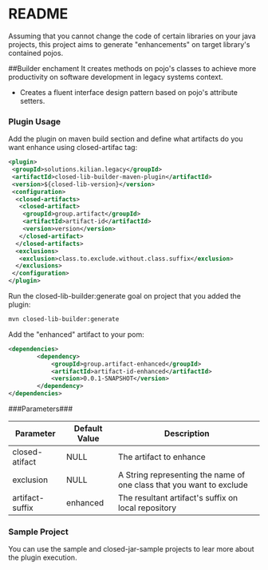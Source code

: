 # README #

Assuming that you cannot change the code of certain libraries on your java projects, this project aims to generate "enhancements" on target library's contained pojos.

##Builder enchament
It creates methods on pojo's classes to achieve more productivity on software development in legacy systems context.
 - Creates a fluent interface design pattern based on pojo's attribute setters.

### Plugin Usage ###
Add the plugin on maven build section and define what artifacts do you want enhance using closed-artifac tag:
```xml
<plugin>
 <groupId>solutions.kilian.legacy</groupId>
 <artifactId>closed-lib-builder-maven-plugin</artifactId>
 <version>${closed-lib-version}</version>
 <configuration>
  <closed-artifacts>
   <closed-artifact>
    <groupId>group.artifact</groupId>
    <artifactId>artifact-id</artifactId>
    <version>version</version>
   </closed-artifact>
  </closed-artifacts>
  <exclusions>
   <exclusion>class.to.exclude.without.class.suffix</exclusion>
  </exclusions>
 </configuration>
</plugin>
```

Run the closed-lib-builder:generate goal on project that you added the plugin:
```sh
mvn closed-lib-builder:generate
```
Add the "enhanced" artifact to your pom:

```xml
<dependencies>
		<dependency>
			<groupId>group.artifact-enhanced</groupId>
			<artifactId>artifact-id-enhanced</artifactId>
			<version>0.0.1-SNAPSHOT</version>
		</dependency>
</dependencies>
```

###Parameters###

| Parameter        | Default Value | Description |
|------------------|---------------|-------------|
| closed-atifact   |      NULL     | The artifact to enhance |
| exclusion        |      NULL     | A String representing the name of one class that you want to exclude|
| artifact-suffix  |    enhanced   | The resultant artifact's suffix on local repository|


### Sample Project ###

You can use the sample and closed-jar-sample projects to lear more about the plugin execution.



